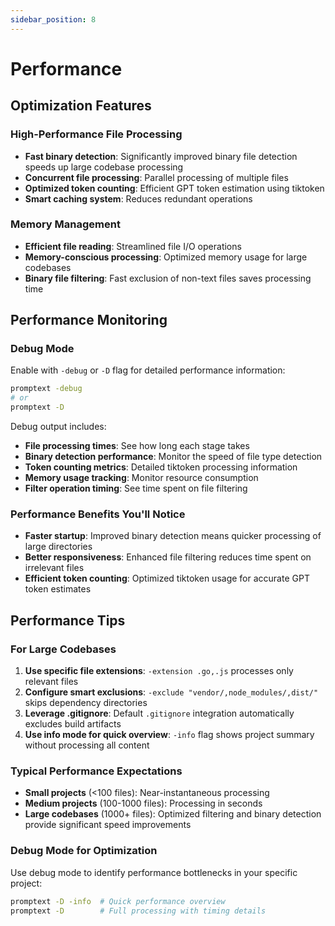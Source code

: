 ```yaml
---
sidebar_position: 8
---
```


# Performance

## Optimization Features

### High-Performance File Processing

- **Fast binary detection**: Significantly improved binary file detection speeds up large codebase processing
- **Concurrent file processing**: Parallel processing of multiple files
- **Optimized token counting**: Efficient GPT token estimation using tiktoken
- **Smart caching system**: Reduces redundant operations

### Memory Management

- **Efficient file reading**: Streamlined file I/O operations
- **Memory-conscious processing**: Optimized memory usage for large codebases
- **Binary file filtering**: Fast exclusion of non-text files saves processing time

## Performance Monitoring

### Debug Mode

Enable with `-debug` or `-D` flag for detailed performance information:

```bash
promptext -debug
# or
promptext -D
```

Debug output includes:

- **File processing times**: See how long each stage takes
- **Binary detection performance**: Monitor the speed of file type detection
- **Token counting metrics**: Detailed tiktoken processing information
- **Memory usage tracking**: Monitor resource consumption
- **Filter operation timing**: See time spent on file filtering

### Performance Benefits You'll Notice

- **Faster startup**: Improved binary detection means quicker processing of large directories
- **Better responsiveness**: Enhanced file filtering reduces time spent on irrelevant files
- **Efficient token counting**: Optimized tiktoken usage for accurate GPT token estimates

## Performance Tips

### For Large Codebases

1. **Use specific file extensions**: `-extension .go,.js` processes only relevant files
2. **Configure smart exclusions**: `-exclude "vendor/,node_modules/,dist/"` skips dependency directories
3. **Leverage .gitignore**: Default `.gitignore` integration automatically excludes build artifacts
4. **Use info mode for quick overview**: `-info` flag shows project summary without processing all content

### Typical Performance Expectations

- **Small projects** (<100 files): Near-instantaneous processing
- **Medium projects** (100-1000 files): Processing in seconds
- **Large codebases** (1000+ files): Optimized filtering and binary detection provide significant speed improvements

### Debug Mode for Optimization

Use debug mode to identify performance bottlenecks in your specific project:

```bash
promptext -D -info  # Quick performance overview
promptext -D        # Full processing with timing details
```
